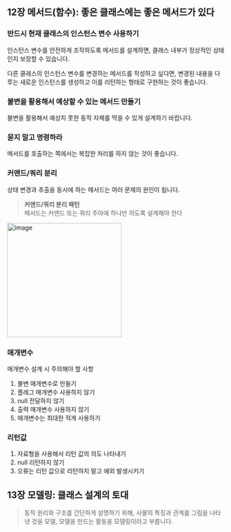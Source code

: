 ## 12장 메서드(함수): 좋은 클래스에는 좋은 메서드가 있다

### 반드시 현재 클래스의 인스턴스 변수 사용하기

인스턴스 변수를 안전하게 조작하도록 메서드를 설계하면, 클래스 내부가 정상적인 상태인지 보장할 수 있습니다.

다른 클래스의 인스턴스 변수를 변경하는 메서드를 작성하고 싶다면, 변경된 내용을 다루는 새로운 인스턴스를 생성하고 이를 리턴하는 형태로 구현하는 것이 좋습니다.

### 불변을 활용해서 예상할 수 있는 메서드 만들기

불변을 활용해서 예상치 못한 동작 자체를 막을 수 있게 설계하기 바랍니다.

### 묻지 말고 명령하라

메서드를 호출하는 쪽에서는 복잡한 처리를 하지 않는 것이 좋습니다.

### 커맨드/쿼리 분리

상태 변경과 추출을 동시에 하는 메서드는 여러 문제의 원인이 됩니다.

> **커맨드/쿼리 분리 패턴**   
> 메서드는 커맨드 또는 쿼리 주아에 하나만 하도록 설계해야 한다

<img width="265" alt="image" src="https://github.com/user-attachments/assets/aac88d3b-9751-4c2c-9561-5e1e74ed1494">

### 매개변수

매개변수 설계 시 주의해야 할 사항

1. 불변 매개변수로 만들기
2. 플래그 매개변수 사용하지 않기
3. null 전달하지 않기
4. 출력 매개변수 사용하지 않기
5. 매개변수는 최대한 적게 사용하기

### 리턴값

1. 자료형을 사용해서 리턴 값의 의도 나타내기
2. null 리턴하지 않기
3. 오류는 리턴 값으로 리턴하지 말고 예외 발생시키기

## 13장 모델링: 클래스 설계의 토대

> 동작 원리와 구조를 간단하게 설명하기 위해, 사물의 특징과 관계를 그림을 나타낸 것을 모델, 모델을 만드는 활동을 모델링이라고 부릅니다.



